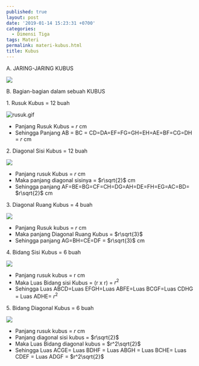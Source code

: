 ```yaml
---
published: true
layout: post
date: '2019-01-14 15:23:31 +0700'
categories:
  - Dimensi Tiga
tags: Materi
permalink: materi-kubus.html
title: Kubus
---
```



A. JARING-JARING KUBUS

![]({{site.baseurl}}/media/jaring-kubus.gif)


B. Bagian-bagian dalam sebuah KUBUS

1\. Rusuk Kubus = 12 buah

![rusuk.gif]({{site.baseurl}}/media/rusuk.gif)


*   Panjang Rusuk Kubus = _r_ cm
*   Sehingga Panjang AB = BC = CD=DA=EF=FG=GH=EH=AE=BF=CG=DH = _r_ cm

2\. Diagonal Sisi Kubus = 12 buah

![]({{site.baseurl}}/media/diagonal-sisi.gif)

*   Panjang rusuk Kubus = _r_ cm
*   Maka panjang diagonal sisinya = $r\\sqrt\{2}$ cm
*   Sehingga panjang AF=BE=BG=CF=CH=DG=AH=DE=FH=EG=AC=BD= $r\\sqrt\{2}$ cm

3\. Diagonal Ruang Kubus = 4 buah

![]({{site.baseurl}}/media/diagonal-sisi-2.gif)

*   Panjang Rusuk kubus = _r_ cm
*   Maka panjang Diagonal Ruang Kubus = $r\\sqrt\{3}$
*   Sehingga panjang AG=BH=CE=DF = $r\\sqrt\{3}$ cm

4\. Bidang Sisi Kubus = 6 buah

![](http://www.meetmath.com/media/posts/58/bidang-sisi.gif)

*   Panjang rusuk kubus = r cm
*   Maka Luas Bidang sisi Kubus = (r x r) = $r^2$
*   Sehingga Luas ABCD=Luas EFGH=Luas ABFE=Luas BCGF=Luas CDHG = Luas ADHE= $r^2$

5\. Bidang Diagonal Kubus = 6 buah

![](http://www.meetmath.com/media/posts/58/bidang-diagonal.gif)

*   Panjang rusuk kubus = _r_ cm
*   Panjang diagonal sisi kubus = $r\\sqrt\{2}$
*   Maka Luas Bidang diagonal kubus = $r^2\\sqrt\{2}$
*   Sehingga Luas ACGE= Luas BDHF = Luas ABGH = Luas BCHE= Luas CDEF = Luas ADGF =  $r^2\\sqrt\{2}$
